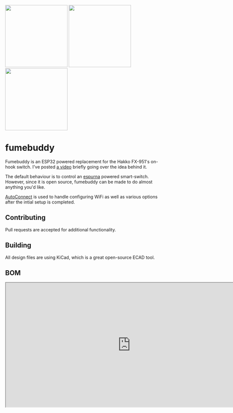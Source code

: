 <img src="https://github.com/gcormier/fumebuddy/blob/master/docs/board-3d.png?raw=true" height="200px" /> <img src="https://github.com/gcormier/fumebuddy/blob/master/docs/back-1.png?raw=true" height="200px" /> <img src="https://github.com/gcormier/fumebuddy/blob/master/docs/back-2.png?raw=true" height="200px" />

# fumebuddy
Fumebuddy is an ESP32 powered replacement for the Hakko FX-951's on-hook switch. I've posted <a href="https://www.youtube.com/watch?v=lx5LyRIb3mM">a video</a> briefly going over the idea behind it.

The default behaviour is to control an <a href="https://github.com/xoseperez/espurna">espurna</a> powered smart-switch. However, since it is open source, fumebuddy can be made to do almost anything you'd like.

<a href="https://github.com/Hieromon/AutoConnect">AutoConnect</a> is used to handle configuring WiFi as well as various options after the intial setup is completed.

## Contributing
Pull requests are accepted for additional functionality.

## Building
All design files are using KiCad, which is a great open-source ECAD tool.

## BOM
<iframe src="https://raw.githubusercontent.com/gcormier/fumebuddy/master/PCB/bom/ibom.html" width="800" height="400"></iframe>






